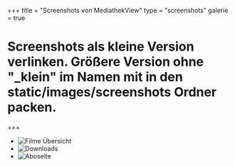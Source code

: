 +++
title = "Screenshots von MediathekView"
type = "screenshots"
galerie = true

# Screenshots als kleine Version verlinken. Größere Version ohne "_klein" im Namen mit in den static/images/screenshots Ordner packen.
+++

- ![Filme Übersicht](../images/screenshots/screenshot1_klein.jpg "Filme Übersicht")
- ![Downloads](../images/screenshots/screenshot2_klein.jpg "Downloads")
- ![Aboseite](../images/screenshots/screenshot3_klein.jpg "Aboseite")